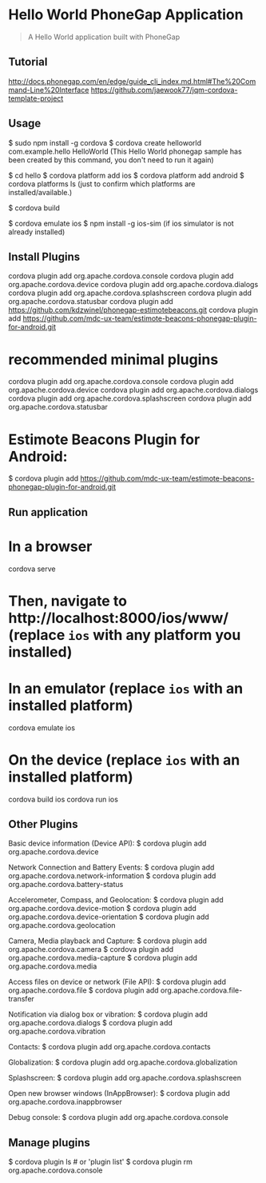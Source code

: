 # Hello World PhoneGap Application

> A Hello World application built with PhoneGap

## Tutorial
http://docs.phonegap.com/en/edge/guide_cli_index.md.html#The%20Command-Line%20Interface
https://github.com/jaewook77/jqm-cordova-template-project

## Usage
$ sudo npm install -g cordova
$ cordova create helloworld com.example.hello HelloWorld (This Hello World phonegap sample has been created by this command, you don't need to run it again)

$ cd hello
$ cordova platform add ios
$ cordova platform add android
$ cordova platforms ls (just to confirm which platforms are installed/available.)

$ cordova build

$ cordova emulate ios
$ npm install -g ios-sim (if ios simulator is not already installed)

## Install Plugins

cordova plugin add org.apache.cordova.console
cordova plugin add org.apache.cordova.device
cordova plugin add org.apache.cordova.dialogs
cordova plugin add org.apache.cordova.splashscreen
cordova plugin add org.apache.cordova.statusbar
cordova plugin add https://github.com/kdzwinel/phonegap-estimotebeacons.git
cordova plugin add https://github.com/mdc-ux-team/estimote-beacons-phonegap-plugin-for-android.git


# recommended minimal plugins
cordova plugin add org.apache.cordova.console
cordova plugin add org.apache.cordova.device
cordova plugin add org.apache.cordova.dialogs
cordova plugin add org.apache.cordova.splashscreen
cordova plugin add org.apache.cordova.statusbar

# Estimote Beacons Plugin for Android:
$ cordova plugin add https://github.com/mdc-ux-team/estimote-beacons-phonegap-plugin-for-android.git

## Run application
# In a browser
cordova serve
# Then, navigate to http://localhost:8000/ios/www/ (replace `ios` with any platform you installed)

# In an emulator (replace `ios` with an installed platform)
cordova emulate ios

# On the device (replace `ios` with an installed platform)
cordova build ios
cordova run ios


## Other Plugins
Basic device information (Device API):
$ cordova plugin add org.apache.cordova.device

Network Connection and Battery Events:
$ cordova plugin add org.apache.cordova.network-information
$ cordova plugin add org.apache.cordova.battery-status

Accelerometer, Compass, and Geolocation:
$ cordova plugin add org.apache.cordova.device-motion
$ cordova plugin add org.apache.cordova.device-orientation
$ cordova plugin add org.apache.cordova.geolocation

Camera, Media playback and Capture:
$ cordova plugin add org.apache.cordova.camera
$ cordova plugin add org.apache.cordova.media-capture
$ cordova plugin add org.apache.cordova.media

Access files on device or network (File API):
$ cordova plugin add org.apache.cordova.file
$ cordova plugin add org.apache.cordova.file-transfer

Notification via dialog box or vibration:
$ cordova plugin add org.apache.cordova.dialogs
$ cordova plugin add org.apache.cordova.vibration

Contacts:
$ cordova plugin add org.apache.cordova.contacts

Globalization:
$ cordova plugin add org.apache.cordova.globalization

Splashscreen:
$ cordova plugin add org.apache.cordova.splashscreen

Open new browser windows (InAppBrowser):
$ cordova plugin add org.apache.cordova.inappbrowser

Debug console:
$ cordova plugin add org.apache.cordova.console

## Manage plugins
$ cordova plugin ls    # or 'plugin list'
$ cordova plugin rm org.apache.cordova.console

